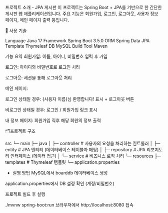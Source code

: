 프로젝트 소개 - JPA 게시판
이 프로젝트는 Spring Boot + JPA를 기반으로 한 간단한 게시판 웹 애플리케이션입니다.
주요 기능은 회원가입, 로그인, 로그아웃, 사용자 정보 페이지, 메인 페이지 출력 등입니다.

🔧 사용 기술

Language	Java 17
Framework	Spring Boot 3.5.0
ORM	Spring Data JPA
Template	Thymeleaf
DB	MySQL
Build Tool	Maven

기능 요약
회원가입: 이름, 아이디, 비밀번호 입력 후 가입

로그인: 아이디와 비밀번호로 로그인 처리

로그아웃: 세션을 통해 로그아웃 처리

메인 페이지:

로그인 상태일 경우: {사용자 이름}님 환영합니다! 표시 + 로그아웃 버튼

비로그인 상태일 경우: 로그인 / 회원가입 링크 표시

내 정보 페이지: 회원가입 직후 해당 회원의 정보 출력

🗂프로젝트 구조


src
 └─ main
     ├─ java
     │   ├─ controller   # 사용자의 요청을 처리하는 컨트롤러
     │   ├─ entity       # JPA 엔티티 (데이터베이스 테이블과 매핑)
     │   ├─ repository   # JPA 리포지토리 인터페이스 (데이터 접근)
     │   └─ service      # 비즈니스 로직 처리
     └─ resources
         ├─ templates        # Thymeleaf 템플릿
         └─ application.properties
* 실행 방법
MySQL에서 boarddb 데이터베이스 생성

application.properties에서 DB 설정 확인 (계정/비밀번호)

프로젝트 빌드 후 실행

./mvnw spring-boot:run
브라우저에서 http://localhost:8080 접속
